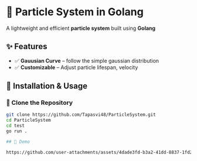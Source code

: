 


# 🚀 Particle System in Golang

A lightweight and efficient **particle system** built using **Golang**

## ✨ Features

- ✅ **Gauusian Curve** – follow the simple gaussian distribution  
- ✅ **Customizable** – Adjust particle lifespan, velocity  

## 📌 Installation & Usage

### 🔹 Clone the Repository
```sh
git clone https://github.com/Tapasvi48/ParticleSystem.git
cd ParticleSystem
cd test
go run .

## 📸 Demo

https://github.com/user-attachments/assets/4dade3fd-b3a2-41dd-8837-1fd2b54da62a





